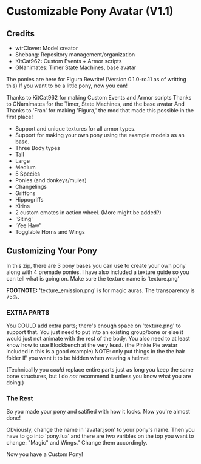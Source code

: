 # Customizable Pony Avatar (V1.1)
## Credits
 - wtrClover: Model creator
 - Shebang: Repository management/organization
 - KitCat962: Custom Events + Armor scripts
 - GNanimates: Timer State Machines, base avatar
 
 
The ponies are here for Figura Rewrite! (Version 0.1.0-rc.11 as of writting this) If you want to be a little pony, now you can!

Thanks to KitCat962 for making Custom Events and Armor scripts
Thanks to GNamimates for the Timer, State Machines, and the base avatar
And Thanks to 'Fran' for making 'Figura,' the mod that made this possible in the first place!

- Support and unique textures for all armor types.
- Support for making your own pony using the example models as an base.
 - Three Body types
  - Tall
  - Large
  - Medium
 - 5 Species
  - Ponies (and donkeys/mules)
  - Changelings
  - Griffons
  - Hippogriffs
  - Kirins
- 2 custom emotes in action wheel. (More might be added?)
 - 'Siting'
 - 'Yee Haw'
- Togglable Horns and Wings

## Customizing Your Pony

In this zip, there are 3 pony bases you can use to create your own pony along with 4 premade ponies. I have also included a texture guide so you can tell what is going on. Make sure the texture name is 'texture.png'

**FOOTNOTE:** 'texture_emission.png' is for magic auras. The transparency is 75%.

### EXTRA PARTS

You COULD add extra parts; there's enough space on 'texture.png' to support that. You just need to put into an existing group/bone or else it would just not animate with the rest of the body. You also need to at least know how to use Blockbench at the very least. (the Pinkie Pie avatar included in this is a good example)
NOTE: only put things in the the hair folder IF you want it to be hidden when wearing a helmet

(Technicallly you *could* replace entire parts just as long you keep the same bone structures, but I do *not* recommend it unless you know what you are doing.)

### The Rest

So you made your pony and satified with how it looks. Now you're almost done!

Obviously, change the name in 'avatar.json' to your pony's name. Then you have to go into 'pony.lua' and there are two varibles on the top you want to change: "Magic" and Wings." Change them accordingly.

Now you have a Custom Pony!
